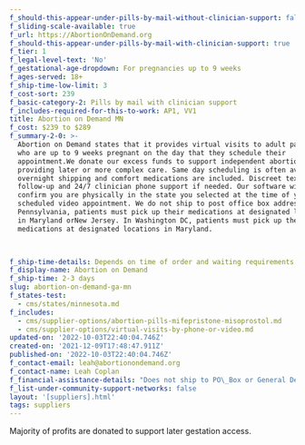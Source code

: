 ```yaml
---
f_should-this-appear-under-pills-by-mail-without-clinician-support: false
f_sliding-scale-available: true
f_url: https://AbortionOnDemand.org
f_should-this-appear-under-pills-by-mail-with-clinician-support: true
f_tier: 1
f_legal-level-text: 'No'
f_gestational-age-dropdown: For pregnancies up to 9 weeks
f_ages-served: 18+
f_ship-time-low-limit: 3
f_cost-sort: 239
f_basic-category-2: Pills by mail with clinician support
f_includes-required-for-this-to-work: AP1, VV1
title: Abortion on Demand MN
f_cost: $239 to $289
f_summary-2-0: >-
  Abortion on Demand states that it provides virtual visits to adult patients
  who are up to 9 weeks pregnant on the day that they schedule their
  appointment.We donate our excess funds to support independent abortion clinics
  providing later or more complex care. Same day scheduling is often available;
  overnight shipping and comfort medications are included. Discreet text-based
  follow-up and 24/7 clinician phone support if needed. Our software will
  confirm you are physically in the state you selected at the time of your
  scheduled video appointment. We do not ship to post office box addresses. In
  Pennsylvania, patients must pick up their medications at designated locations
  in Maryland orNew Jersey. In Washington DC, patients must pick up their
  medications at designated locations in Maryland.


  ‍
f_ship-time-details: Depends on time of order and waiting requirements in some states
f_display-name: Abortion on Demand
f_ship-time: 2-3 days
slug: abortion-on-demand-ga-mn
f_states-test:
  - cms/states/minnesota.md
f_includes:
  - cms/supplier-options/abortion-pills-mifepristone-misoprostol.md
  - cms/supplier-options/virtual-visits-by-phone-or-video.md
updated-on: '2022-10-03T22:40:04.746Z'
created-on: '2021-12-09T17:48:47.911Z'
published-on: '2022-10-03T22:40:04.746Z'
f_contact-email: leah@abortionondemand.org
f_contact-name: Leah Coplan
f_financial-assistance-details: "Does not ship to PO\_Box or General Delivery addresses"
f_list-under-community-support-networks: false
layout: '[suppliers].html'
tags: suppliers
---
```


Majority of profits are donated to support later gestation access.
